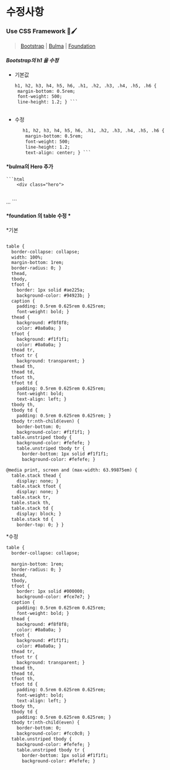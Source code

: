 # 수정사항

### Use CSS Framework 🎨🖌
>[Bootstrap](https://getbootstrap.kr/) | [Bulma](https://bulma.io/) | [Foundation](https://get.foundation/)
 
 
 
  #### *Bootstrap의 h1 을 수정* 
  * 기본값 
     ```html
    h1, h2, h3, h4, h5, h6, .h1, .h2, .h3, .h4, .h5, .h6 {
      margin-bottom: 0.5rem;
      font-weight: 500;
      line-height: 1.2; } ```
  
  * 수정 
      ``` html  
         h1, h2, h3, h4, h5, h6, .h1, .h2, .h3, .h4, .h5, .h6 {
          margin-bottom: 0.5rem;
          font-weight: 500;
          line-height: 1.2;
          text-align: center; } ```

 #### *bulma의 Hero 추가 
    ```html
        <div class="hero">
\
              ...
    ```

 #### *foundation 의 table 수정 *
 
*기본 
``` html

table {
  border-collapse: collapse;
  width: 100%;
  margin-bottom: 1rem;
  border-radius: 0; }
  thead,
  tbody,
  tfoot {
    border: 1px solid #ae225a;
    background-color: #94923b; }
  caption {
    padding: 0.5rem 0.625rem 0.625rem;
    font-weight: bold; }
  thead {
    background: #f8f8f8;
    color: #0a0a0a; }
  tfoot {
    background: #f1f1f1;
    color: #0a0a0a; }
  thead tr,
  tfoot tr {
    background: transparent; }
  thead th,
  thead td,
  tfoot th,
  tfoot td {
    padding: 0.5rem 0.625rem 0.625rem;
    font-weight: bold;
    text-align: left; }
  tbody th,
  tbody td {
    padding: 0.5rem 0.625rem 0.625rem; }
  tbody tr:nth-child(even) {
    border-bottom: 0;
    background-color: #f1f1f1; }
  table.unstriped tbody {
    background-color: #fefefe; }
    table.unstriped tbody tr {
      border-bottom: 1px solid #f1f1f1;
      background-color: #fefefe; }

@media print, screen and (max-width: 63.99875em) {
  table.stack thead {
    display: none; }
  table.stack tfoot {
    display: none; }
  table.stack tr,
  table.stack th,
  table.stack td {
    display: block; }
  table.stack td {
    border-top: 0; } }
```
*수정
```html
table {
  border-collapse: collapse;
  
  margin-bottom: 1rem;
  border-radius: 0; }
  thead,
  tbody,
  tfoot {
    border: 1px solid #000000;
    background-color: #fce7e7; }
  caption {
    padding: 0.5rem 0.625rem 0.625rem;
    font-weight: bold; }
  thead {
    background: #f8f8f8;
    color: #0a0a0a; }
  tfoot {
    background: #f1f1f1;
    color: #0a0a0a; }
  thead tr,
  tfoot tr {
    background: transparent; }
  thead th,
  thead td,
  tfoot th,
  tfoot td {
    padding: 0.5rem 0.625rem 0.625rem;
    font-weight: bold;
    text-align: left; }
  tbody th,
  tbody td {
    padding: 0.5rem 0.625rem 0.625rem; }
  tbody tr:nth-child(even) {
    border-bottom: 0;
    background-color: #fcc0c0; }
  table.unstriped tbody {
    background-color: #fefefe; }
    table.unstriped tbody tr {
      border-bottom: 1px solid #f1f1f1;
      background-color: #fefefe; }


```
